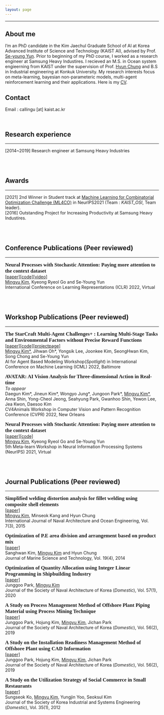```yaml
---
layout: page
---
```


<hr>

## About me

I’m an PhD candidate in the Kim Jaechul Graduate School of AI at Korea Advanced Institute of Science and Technology (KAIST AI), advised by Prof. [Se-young Yun][seyoung-yun]. Prior to beginning of my PhD course, I worked as a research engineer at Samsung Heavy Industires. I recieved an M.S. in Ocean system engieerning from KAIST under the supervision of Prof. [Hyun Chung][hyun-chung] and B.S in Industrial engineering at Konkuk University. My research interests focus on meta-learning, bayesian non-parameteric models, multi-agent reinforcement learning and their applications. Here is my [CV].    

## Contact 

Email : callingu [at] kaist.ac.kr

<br/>  

## Research experience
<hr>

[2014~2019] Research engineer at Samsung Heavy Industries 

<br/>
<br/>  


## Awards
<hr>

[2021] 2nd Winner in Student track at [Machine Learning for Combinatorial Optimization Challenge (ML4CO)][ML4CO] in NeurIPS2021 (Team : *KAIST_OSI*, Team leader).  
[2016] Outstanding Project for Increasing Productivity at Samsung Heavy Industires.    
  

<br/>
<br/>  


## Conference Publications (**Peer reviewed**)
<hr>

**<span style="font-family:Raleway; font-size:1.2em;"> Neural Processes with Stochastic Attention: Paying more attention to the context dataset </span>**  
[[paper]][npwsa][[code]][npwsa_code][[video]][npwsa_video]  
<U>Mingyu Kim</U>, Kyeong Ryeol Go and Se-Young Yun  
 International Conference on Learning Representations (ICLR) 2022, Virtual  

<br/>
<br/> 

## Workshop Publications (**Peer reviewed**)
<hr>

**<span style="font-family:Raleway; font-size:1.2em;">The StarCraft Multi-Agent Challenges+ : Learning Multi-Stage Tasks and Environmental Factors without Precise Reward Functions</span>**  
[[paper]][smac_plus_workshop][[code]][smac_plus_code][[projectpage]][smac_plus_project]  
<U>Mingyu Kim*</U>, Jihwan Oh\*, Yongsik Lee, Joonkee Kim, SeongHwan Kim, Song Chong and Se-Young Yun  
AI for Agent Based Modeling Workshop(*Spotlight*) in International Conference on Machine Learning (ICML) 2022, Baltimore  

**<span style="font-family:Raleway; font-size:1.2em;">AVATAR: AI Vision Analysis for Three-dimensional Action in Real-time	</span>**  
*To appear*  
Daegun Kim\*, Jineun Kim\*, Wongyo Jung\*, Jungoon Park\*, <U>Mingyu Kim*</U>, Anna Shin, Yong-Cheol Jeong, Seahyung Park, Gwanhoo Shin, Yewon Lee, Jea Kwon, Daesoo Kim  
CV4Animals Workshop in Computer Vision and Pattern Recognition Conference (CVPR) 2022, New Orleans  

**<span style="font-family:Raleway; font-size:1.2em;"> Neural Processes with Stochastic Attention: Paying more attention to the context dataset </span>**  
[[paper]][npwsa_workshop][[code]][npwsa_code]  
<U>Mingyu Kim</U>, Kyeong Ryeol Go and Se-Young Yun  
5th Meta-learn Workshop in Neural Information Processing Systems (NeurIPS) 2021, Virtual  

<br/>
<br/>  

## Journal Publications (**Peer reviewed**)
<hr>

**<span style="font-family:Raleway; font-size:1.2em;">  Simplified welding distortion analysis for fillet welding using composite shell elements </span>**  
[[paper]][shellsbd]  
<U>Mingyu Kim</U>, Minseok Kang and Hyun Chung  
International Journal of Naval Architecture and Ocean Engineering, Vol. 7(3), 2015  

**<span style="font-family:Raleway; font-size:1.2em;"> Optimization of P.E area division and arrangement based on product mix </span>**  
[[paper]][peoptim]  
Sanghwan Kim, <U>Mingyu Kim</U> and Hyun Chung  
Journal of Marine Science and Technology, Vol. 19(4), 2014

**<span style="font-family:Raleway; font-size:1.2em;">  Optimization of Quantity Allocation using Integer Linear Programming in Shipbuilding Industry </span>**  
[[paper]][optim_allo]  
Junggoo Park, <U>Mingyu Kim</U>   
Journal of the Society of Naval Architecture of Korea (*Domestic*), Vol. 57(1), 2020

**<span style="font-family:Raleway; font-size:1.2em;">  A Study on Process Management Method of Offshore Plant Piping Material using Process Mining Technique </span>**  
[[paper]][process_manage]  
Junggoo Park, Hojung Kim, <U>Mingyu Kim</U>, Jichan Park  
Journal of the Society of Naval Architecture of Korea (*Domestic*), Vol. 56(2), 2019

**<span style="font-family:Raleway; font-size:1.2em;">  A Study on the Installation Readiness Management Method of Offshore Plant using CAD Information </span>**  
[[paper]][cad_info]  
Junggoo Park, Hojung Kim, <U>Mingyu Kim</U>, Jichan Park  
Journal of the Society of Naval Architecture of Korea (*Domestic*), Vol. 56(2), 2019  

**<span style="font-family:Raleway; font-size:1.2em;">  A Study on the Utilization Strategy of Social Commerce in Small Restaurants </span>**  
[[paper]][restaurant]  
Sungseok Ko, <U>Mingyu Kim</U>, Yungjin Yoo, Seoksul Kim  
Journal of the Society of Korea Industrial and Systems Engineering (*Domestic*), Vol. 35(1), 2012

[seyoung-yun]: http://osi.kaist.ac.kr/professor/
[hyun-chung]: http://psel.cnu.ac.kr/mdps_team/dr-hyun-chung/
[CV]: https://drive.google.com/file/d/1VJ0LCn13SUGpw4xse1hWYFHA5f1wVVtt/view?usp=sharing
[ML4CO]: https://www.ecole.ai/2021/ml4co-competition/
[npwsa]: https://openreview.net/pdf?id=JPkQwEdYn8
[npwsa_workshop]: https://openreview.net/forum?id=URep0STGewu&referrer=[the%20profile%20of%20Mingyu%20Kim]
[smac_plus_workshop]: https://arxiv.org/abs/2207.02007
[smac_plus_code]: https://github.com/osilab-kaist/smac_plus
[smac_plus_project]: https://osilab-kaist.github.io/smac_plus/
[shellsbd]: https://www.sciencedirect.com/science/article/pii/S2092678216300577?via%3Dihub
[peoptim]: https://link.springer.com/article/10.1007/s00773-014-0274-1
[optim_allo]: https://www.dbpia.co.kr/Journal/ArticleDetail/NODE09299075
[cad_info]: https://www.dbpia.co.kr/journal/articleDetail?nodeId=NODE08000981&language=ko_KR&hasTopBanner=true
[process_manage]: https://www.dbpia.co.kr/journal/articleDetail?nodeId=NODE08000980&language=ko_KR&hasTopBanner=true
[restaurant]: https://www.koreascience.or.kr/article/JAKO201218553921111.view?orgId=anpor&hide=breadcrumb,journalinfo
[npwsa_code]: https://github.com/MingyuKim87/NPwSA
[npwsa_video]: https://iclr.cc/virtual/2022/poster/6815
